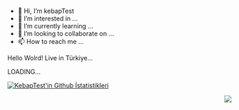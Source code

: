 - 👋 Hi, I’m kebapTest
- 👀 I’m interested in ...
- 🌱 I’m currently learning ...
- 💞️ I’m looking to collaborate on ...
- 📫 How to reach me ...

<!---
denemepay/denemepay is a ✨ special ✨ repository because its `README.md` (this file) appears on your GitHub profile.
You can click the Preview link to take a look at your changes.
--->
Hello Wolrd! Live in Türkiye...

LOADING...

[![KebapTest'in Github İstatistikleri](https://github-readme-stats.vercel.app/api?username=KebapTest&show_icons=true&theme=highcontrast)](https://github.com/kebapTest/KebapTest/blob/main/README.md)


<a href="https://github.com/anuraghazra/github-readme-stats">
  <img align="right" src="https://github-readme-stats.vercel.app/api?username=KebapTest&show_icons=true&theme=highcontrast" />


